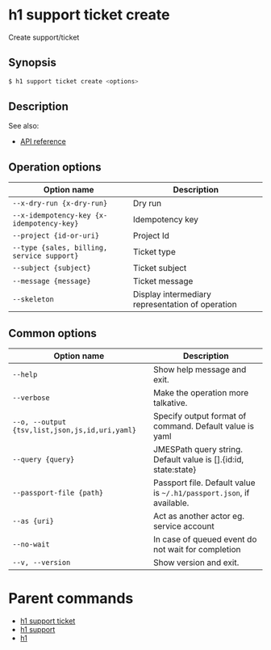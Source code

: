 
# h1 support ticket create

Create support/ticket

## Synopsis

```bash
$ h1 support ticket create <options>
```

## Description

See also:

* [API reference](https://api.hyperone.com/v2/docs#operation/support_project_ticket_create)

## Operation options

| Option name                                    | Description                                      |
| ---------------------------------------------- | ------------------------------------------------ |
| ```--x-dry-run {x-dry-run}```                  | Dry run                                          |
| ```--x-idempotency-key {x-idempotency-key}```  | Idempotency key                                  |
| ```--project {id-or-uri}```                    | Project Id                                       |
| ```--type {sales, billing, service support}``` | Ticket type                                      |
| ```--subject {subject}```                      | Ticket subject                                   |
| ```--message {message}```                      | Ticket message                                   |
| ```--skeleton```                               | Display intermediary representation of operation |

## Common options

| Option name                                        | Description                                                              |
| -------------------------------------------------- | ------------------------------------------------------------------------ |
| ```--help```                                       | Show help message and exit.                                              |
| ```--verbose```                                    | Make the operation more talkative.                                       |
| ```--o, --output {tsv,list,json,js,id,uri,yaml}``` | Specify output format of command. Default value is yaml                  |
| ```--query {query}```                              | JMESPath query string. Default value is [].\{id:id, state:state\}        |
| ```--passport-file {path}```                       | Passport file. Default value is ```~/.h1/passport.json```, if available. |
| ```--as {uri}```                                   | Act as another actor eg. service account                                 |
| ```--no-wait```                                    | In case of queued event do not wait for completion                       |
| ```--v, --version```                               | Show version and exit.                                                   |

# Parent commands

* [h1 support ticket](./../README.md)
* [h1 support](./../../README.md)
* [h1](./../../../README.md)
